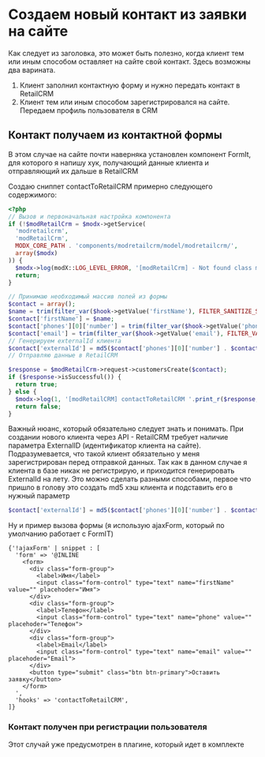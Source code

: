 # Создаем новый контакт из заявки на сайте

Как следует из заголовка, это может быть полезно, когда клиент тем или иным способом оставляет на сайте свой контакт.
Здесь возможны два варината.

1. Клиент заполнил контактную форму и нужно передать контакт в RetailCRM
2. Клиент тем или иным способом зарегистрировался на сайте. Передаем профиль пользователя в CRM

## Контакт получаем из контактной формы

В этом случае на сайте почти наверняка установлен компонент FormIt, для которого я напишу хук, получающий данные клиента и отправляющий их дальше в RetailCRM

Создаю сниппет contactToRetailCRM примерно следующего содержимого:

```php
<?php
// Вызов и первоначальная настройка компонента
if (!$modRetailCrm = $modx->getService(
  'modretailcrm',
  'modRetailCrm',
  MODX_CORE_PATH . 'components/modretailcrm/model/modretailcrm/',
  array($modx)
)) {
  $modx->log(modX::LOG_LEVEL_ERROR, '[modRetailCrm] - Not found class modRetailCrm');
  return;
}

// Принимаю необходимый массив полей из формы
$contact = array();
$name = trim(filter_var($hook->getValue('firstName'), FILTER_SANITIZE_STRING));
$contact['firstName'] = $name;
$contact['phones'][0]['number'] = trim(filter_var($hook->getValue('phone'), FILTER_SANITIZE_STRING));
$contact['email'] = trim(filter_var($hook->getValue('email'), FILTER_VALIDATE_EMAIL));
// Генерируем externalId клиента
$contact['externalId'] = md5($contact['phones'][0]['number'] . $contact['email']);
// Отправляю данные в RetailCRM

$response = $modRetailCrm->request->customersCreate($contact);
if ($response->isSuccessful()) {
  return true;
} else {
  $modx->log(1, '[modRetailCRM] contactToRetailCRM '.print_r($response, 1));
  return false;
}

```

Важный нюанс, который обязательно следует знать и понимать. При создании нового клиента через API - RetailCRM требует наличие параметра  ExternalID (идентификатор клиента на сайте).
Подразумевается, что такой клиент обязательно у меня зарегистрирован перед отправкой данных. Так как в данном случае я клиента в базе никак не регистрирую, и приходится генерировать ExternalId на лету.
Это можно сделать разными способами, первое что пришло в голову это создать md5  хэш клиента и подставить его в нужный параметр

```php
$contact['externalId'] = md5($contact['phones'][0]['number'] . $contact['email']);
```

Ну и пример вызова формы (я использую ajaxForm, который по умолчанию работает с FormIT)

```fenom
{'!ajaxForm' | snippet : [
  'form' => '@INLINE
    <form>
      <div class="form-group">
        <label>Имя</label>
        <input class="form-control" type="text" name="firstName" value="" placehoder="Имя">
      </div>
      <div class="form-group">
        <label>Телефон</label>
        <input class="form-control" type="text" name="phone" value="" placehoder="Телефон">
      </div>
      <div class="form-group">
        <label>Email</label>
        <input class="form-control" type="text" name="email" value="" placehoder="Email">
      </div>
      <button type="submit" class="btn btn-primary">Оставить заявку</button>
    </form>
  ',
  'hooks' => 'contactToRetailCRM',
]}

```

### Контакт получен при регистрации пользователя

Этот случай уже предусмотрен в плагине, который идет в комплекте
